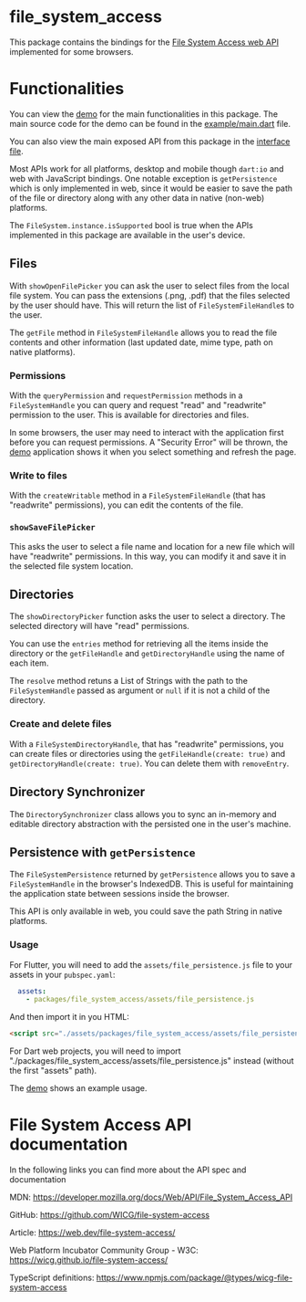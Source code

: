 # file_system_access

This package contains the bindings for the [File System Access web API](https://developer.mozilla.org/docs/Web/API/File_System_Access_API) implemented for some browsers.

# Functionalities

You can view the [demo](https://juancastillo0.github.io/file_system_access_web/) for the main functionalities in this package. The main source code for the demo can be found in the [example/main.dart](https://github.com/juancastillo0/file_system_access_web/blob/main/example/lib/main.dart) file.

You can also view the main exposed API from this package in the [interface file](https://github.com/juancastillo0/file_system_access_web/blob/main/lib/src/file_system_access_interface.dart).

Most APIs work for all platforms, desktop and mobile though `dart:io` and web with JavaScript bindings. One notable exception is `getPersistence` which is only implemented in web, since it would be easier to save the path of the file or directory along with any other data in native (non-web) platforms.

The `FileSystem.instance.isSupported` bool is true when the APIs implemented in this package are available in the user's device.

## Files

With `showOpenFilePicker` you can ask the user to select files from the local file system. You can pass the extensions (.png, .pdf) that the files selected by the user should have. This will return the list of `FileSystemFileHandle`s to the user.

The `getFile` method in `FileSystemFileHandle` allows you to read the file contents and other information (last updated date, mime type, path on native platforms).

### Permissions

With the `queryPermission` and `requestPermission` methods in a `FileSystemHandle` you can query and request "read" and "readwrite" permission to the user. This is available for directories and files.

In some browsers, the user may need to interact with the application first before you can request permissions. A "Security Error" will be thrown, the [demo](https://juancastillo0.github.io/file_system_access_web/) application shows it when you select something and refresh the page.

### Write to files

With the `createWritable` method in a `FileSystemFileHandle` (that has "readwrite" permissions), you can edit the contents of the file.

### `showSaveFilePicker`

This asks the user to select a file name and location for a new file which will have "readwrite" permissions. In this way, you can modify it and save it in the selected file system location.

## Directories

The `showDirectoryPicker` function asks the user to select a directory. The selected directory will have "read" permissions.

You can use the `entries` method for retrieving all the items inside the directory or the `getFileHandle` and `getDirectoryHandle` using the name of each item.

The `resolve` method retuns a List of Strings with the path to the `FileSystemHandle` passed as argument or `null` if it is not a child of the directory.

### Create and delete files

With a `FileSystemDirectoryHandle`, that has "readwrite" permissions, you can create files or directories using the `getFileHandle(create: true)` and `getDirectoryHandle(create: true)`. You can delete them with `removeEntry`.


## Directory Synchronizer

The `DirectorySynchronizer` class allows you to sync an in-memory and editable directory abstraction with the persisted one in the user's machine.


## Persistence with `getPersistence`

The `FileSystemPersistence` returned by `getPersistence` allows you to save a `FileSystemHandle` in the browser's IndexedDB. This is useful for maintaining the application state between sessions inside the browser.

This API is only available in web, you could save the path String in native platforms.

### Usage

For Flutter, you will need to add the `assets/file_persistence.js` file to your assets in your `pubspec.yaml`:

```yaml
  assets:
    - packages/file_system_access/assets/file_persistence.js
```

And then import it in you HTML:

```html
<script src="./assets/packages/file_system_access/assets/file_persistence.js"></script>
```

For Dart web projects, you will need to import "./packages/file_system_access/assets/file_persistence.js" instead (without the first "assets" path).

The [demo](https://juancastillo0.github.io/file_system_access_web/) shows an example usage.

# File System Access API documentation

In the following links you can find more about the API spec and documentation

MDN:
https://developer.mozilla.org/docs/Web/API/File_System_Access_API

GitHub:
https://github.com/WICG/file-system-access

Article:
https://web.dev/file-system-access/

Web Platform Incubator Community Group - W3C:
https://wicg.github.io/file-system-access/

TypeScript definitions:
https://www.npmjs.com/package/@types/wicg-file-system-access





